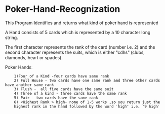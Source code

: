 # Poker-Hand-Recognization
This Program Identifies and returns what kind of poker hand is represented 

A Hand consists of 5 cards which is represented by a 10 character long string.

The first character represents the rank of the card (number i.e. 2) and the second character represents the suits, which is either "cdhs" (clubs, diamonds, heart or spades).

Poker Hands:

        1)Four of a Kind -four cards have same rank
        2) Full House - two cards have one same rank and three other cards have another same rank
        3) Flush -  all five cards have the same suit
        4) Three of a kind - three cards have the same rank
        5) Pair - two cards have the same rank
        6) <Highest Rank > high- none of 1-5 works ,so you return just the 
        highest rank in the hand followed by the word 'high' i.e. '9 high'

